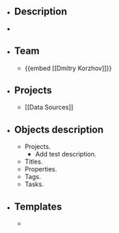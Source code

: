 - ## Description
-
- ## Team
	- {{embed [[Dmitry Korzhov]]}}
- ## Projects
	- [[Data Sources]]
- ## Objects description
	- Projects.
		- Add test description.
	- Titles.
	- Properties.
	- Tags.
	- Tasks.
- ## Templates
	-